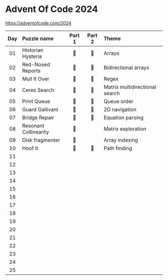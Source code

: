 # Advent Of Code 2024
https://adventofcode.com/2024

| Day | Puzzle name | Part 1 | Part 2 | Theme |
| :---: | :--- | :---: | :---: | :--- |
| 01 | Historian Hysteria | :pushpin: | :pushpin: | Arrays |
| 02 | Red-Nosed Reports | :pushpin: | :pushpin: | Bidirectional arrays |
| 03 | Mull It Over | :pushpin: | :pushpin: | Regex |
| 04 | Ceres Search | :pushpin: | :pushpin: | Matrix multidirectional search |
| 05 | Print Queue | :pushpin: | :pushpin: | Queue order |
| 06 | Guard Gallivant | :pushpin: | :pushpin: | 2D navigation |
| 07 | Bridge Repair | :pushpin: | :pushpin: | Equation parsing |
| 08 | Resonant Collinearity | :pushpin: |  | Matrix exploration |
| 09 | Disk fragmenter | :pushpin: |  | Array indexing |
| 10 | Hoof It | :pushpin: | :pushpin: | Path finding |
| 11 |  |  |  | |
| 12 |  |  |  | |
| 13 |  |  |  | |
| 14 |  |  |  | |
| 15 |  |  |  | |
| 16 |  |  |  | |
| 17 |  |  |  | |
| 18 |  |  |  | |
| 19 |  |  |  | |
| 20 |  |  |  | |
| 21 |  |  |  | |
| 22 |  |  |  | |
| 23 |  |  |  | |
| 24 |  |  |  | |
| 25 |  |  |  | |
